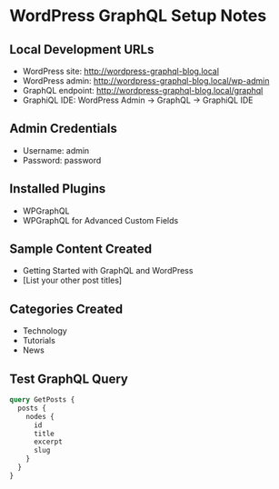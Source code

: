 # WordPress GraphQL Setup Notes
## Local Development URLs
- WordPress site: http://wordpress-graphql-blog.local
- WordPress admin: http://wordpress-graphql-blog.local/wp-admin
- GraphQL endpoint: http://wordpress-graphql-blog.local/graphql
- GraphiQL IDE: WordPress Admin → GraphQL → GraphiQL IDE

## Admin Credentials
- Username: admin
- Password: password

## Installed Plugins
- WPGraphQL
- WPGraphQL for Advanced Custom Fields

## Sample Content Created
- Getting Started with GraphQL and WordPress
- [List your other post titles]

## Categories Created
- Technology
- Tutorials  
- News

## Test GraphQL Query
```graphql
query GetPosts {
  posts {
    nodes {
      id
      title
      excerpt
      slug
    }
  }
}
